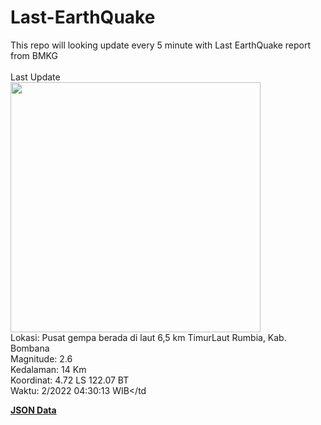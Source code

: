 # Last-EarthQuake
This repo will looking update every 5 minute with Last EarthQuake report from BMKG
<br>
<br>
Last Update
<br>
<img src="https://ews.bmkg.go.id/TEWS/data/20221209043013.mmi.jpg" width="400"/>
<br>
Lokasi: Pusat gempa berada di laut 6,5 km TimurLaut Rumbia, Kab. Bombana <br>
Magnitude: 2.6 <br>
Kedalaman: 14 Km <br>
Koordinat: 4.72 LS 122.07 BT <br>
Waktu: 2/2022 04:30:13 WIB</td <br>

<a href="./data/data.json">**JSON Data**</a>

